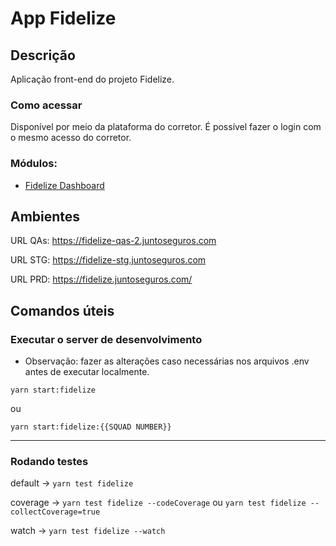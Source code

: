 # App Fidelize

## Descrição

Aplicação front-end do projeto Fidelize.

### Como acessar

Disponível por meio da plataforma do corretor. É possível fazer o login com o mesmo acesso do corretor.

### Módulos:

- [Fidelize Dashboard](https://github.com/GitJMSeguradora/platform-web/tree/master/modules/fidelize-dashboard)

## Ambientes

URL QAs: https://fidelize-qas-2.juntoseguros.com

URL STG: https://fidelize-stg.juntoseguros.com

URL PRD: https://fidelize.juntoseguros.com/

## Comandos úteis

### Executar o server de desenvolvimento

- Observação: fazer as alterações caso necessárias nos arquivos .env antes de executar localmente.

`yarn start:fidelize`

ou

`yarn start:fidelize:{{SQUAD NUMBER}}`

---

### Rodando testes

default -> `yarn test fidelize`

coverage -> `yarn test fidelize --codeCoverage` ou `yarn test fidelize --collectCoverage=true`

watch -> `yarn test fidelize --watch`
